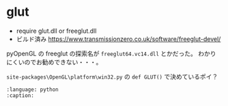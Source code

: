 # glut

* require glut.dll or freeglut.dll
* ビルド済み <https://www.transmissionzero.co.uk/software/freeglut-devel/>

pyOpenGL の freeglut の探索名が `freeglut64.vc14.dll` とかだった。
わかりにくいのでお勧めできない・・・。

`site-packages\OpenGL\platform\win32.py` の `def GLUT()` で決めているポイ？

```{gitinclude} v1.2.1 examples/glut_sample.py
:language: python
:caption:
```
